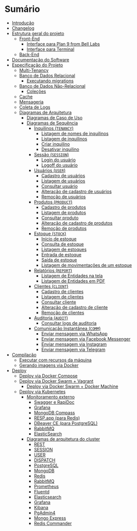 # Sumário

- [Introdução](./intro.md)
- [Changelog](./CHANGELOG.md)
- [Estrutura geral do projeto](./estrutura.md)
  - [Front-End]()
	- [Interface para Plan 9 from Bell Labs](./interface-plan9.md)
	- [Interface para Terminal](./interface-terminal.md)
  - [Back-End](./backend.md)
- [Documentação do Software](./documentacao.md)
- [Especificação do Projeto]()
  - [Multi-Tenancy](./multi-tenancy.md)
  - [Banco de Dados Relacional](./banco-relacional.md)
    - [Executando migrations](./migrations.md)
  - [Banco de Dados Não-Relacional](./banco-nao-relacional.md)
    - [Coleções](./colecoes.md)
  - [Cache](./cache-redis.md)
  - [Mensageria](./mensageria-rabbitmq.md)
  - [Coleta de Logs](./logs-fluentd.md)
  - [Diagramas de Arquitetura]()
    - [Diagramas de Caso de Uso](./diagramas/casos-de-uso.md)
    - [Diagramas de Sequência](./diagramas-sequencia.md)
	  - [Inquilinos (`TENANCY`)]()
	    - [Listagem de nomes de inquilinos]()
		- [Listagem de inquilinos]()
		- [Criar inquilino]()
		- [Desativar inquilino]()
	  - [Sessão (`SESSION`)](./diagramas-sequencia-sessao.md)
	    - [Login do usuário](./diagramas/login.md)
		- [Logoff do usuário](./diagramas/logoff.md)
	  - [Usuários (`USER`)](./diagramas-sequencia-usuarios.md)
		- [Cadastro de usuários](./diagramas/cadastro-usuarios.md)
	    - [Listagem de usuários](./diagramas/lista-usuarios.md)
		- [Consultar usuário](./diagramas/consultar-usuarios.md)
		- [Alteração de cadastro de usuários](./diagramas/alteracao-usuarios.md)
		- [Remoção de usuários](./diagramas/remocao-usuarios.md)
	  - [Produtos (`PRODUCT`)]()
		- [Cadastro de produtos]()
	    - [Listagem de produtos]()
		- [Consultar produto]()
		- [Alteração de cadastro de produtos]()
		- [Remoção de produtos]()
	  - [Estoque (`STOCK`)]()
	    - [Início de estoque]()
		- [Consulta de estoque]()
		- [Listagem de estoques]()
		- [Entrada de estoque]()
		- [Saída de estoque]()
		- [Listagem de movimentações de um estoque]()
	  - [Relatórios (`REPORT`)]()
	    - [Listagem de Entidades na tela]()
		- [Listagem de Entidades em PDF]()
	  - [Clientes (`CLIENT`)]()
	    - [Cadastro de clientes]()
		- [Listagem de clientes]()
		- [Consultar cliente]()
		- [Alteração de cadastro de cliente]()
		- [Remoção de clientes]()
	  - [Auditoria (`AUDIT`)]()
	    - [Consultar logs de auditoria]()
	  - [Comunicação Instantânea (`COMM`)]()
	    - [Enviar mensagem via WhatsApp]()
		- [Enviar mensagem via Facebook Messenger]()
		- [Enviar mensagem via Instagram]()
		- [Enviar mensagem via Telegram]()
- [Compilação](./compilacao.md)
  - [Executar com recursos da máquina](./executar-maquina.md)
  - [Gerando imagens via Docker](./gerando-imagens.md)
- [Deploy](./deploy.md)
  - [Deploy via Docker Compose](./deploy-compose.md)
  - [Deploy via Docker Swarm + Vagrant](./deploy-swarm.md)
	- [Deploy via Docker Swarm + Docker Machine](./deploy-swarm-machine.md)
  - [Deploy via Kubernetes](./deploy-kubernetes.md)
    - [Monitoramento externo](./ferramentas-monitoramento-externas.md)
	  - [Swagger e RapiDoc](./monitoramento-swagger.md)
	  - [Grafana](./monitoramento-grafana.md)
	  - [MongoDB Compass](./monitoramento-mongodb.md)
	  - [RESP.app (para Redis)](./monitoramento-redis.md)
	  - [DBeaver CE (para PostgreSQL)](./monitoramento-postgres.md)
	  - [RabbitMQ](./monitoramento-rabbitmq.md)
	  - [ElasticSearch](./monitoramento-elasticsearch.md)
    - [Diagramas de arquitetura do cluster](./diagramas/diagrama-arquitetura.md)
	  - [REST](./diagramas/rest.md)
	  - [SESSION](./diagramas/session.md)
	  - [USER](./diagramas/user.md)
	  - [DISPATCH](./diagramas/dispatch.md)
	  - [PostgreSQL](./diagramas/postgresql.md)
	  - [MongoDB](./diagramas/mongodb.md)
	  - [Redis](./diagramas/redis.md)
	  - [RabbitMQ](./diagramas/rabbitmq.md)
	  - [Prometheus](./diagramas/prometheus.md)
	  - [Fluentd](./diagramas/fluentd.md)
	  - [Elasticsearch](./diagramas/elasticsearch.md)
	  - [Grafana](./diagramas/grafana.md)
	  - [Kibana](./diagramas/kibana.md)
	  - [PgAdmin4]()
	  - [Mongo Express]()
	  - [Redis Commander]()
